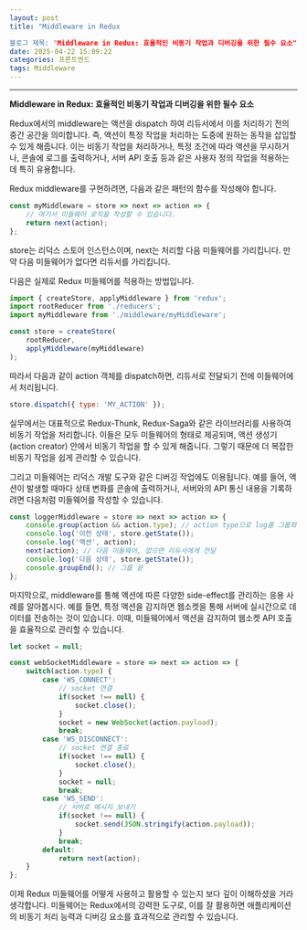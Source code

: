 ```yaml
---
layout: post
title: "Middleware in Redux 

블로그 제목: "Middleware in Redux: 효율적인 비동기 작업과 디버깅을 위한 필수 요소""
date: 2025-04-22 15:09:22
categories: 프론트엔드
tags: Middleware
---
```


---

**Middleware in Redux: 효율적인 비동기 작업과 디버깅을 위한 필수 요소**

Redux에서의 middleware는 액션을 dispatch 하여 리듀서에서 이를 처리하기 전의 중간 공간을 의미합니다. 즉, 액션이 특정 작업을 처리하는 도중에 원하는 동작을 삽입할 수 있게 해줍니다. 이는 비동기 작업을 처리하거나, 특정 조건에 따라 액션을 무시하거나, 콘솔에 로그를 출력하거나, 서버 API 호출 등과 같은 사용자 정의 작업을 적용하는 데 특히 유용합니다.

Redux middleware를 구현하려면, 다음과 같은 패턴의 함수를 작성해야 합니다.

```javascript
const myMiddleware = store => next => action => {
    // 여기서 미들웨어 로직을 작성할 수 있습니다.
    return next(action);
};
```
store는 리덕스 스토어 인스턴스이며, next는 처리할 다음 미들웨어를 가리킵니다. 만약 다음 미들웨어가 없다면 리듀서를 가리킵니다.

다음은 실제로 Redux 미들웨어를 적용하는 방법입니다.

```javascript
import { createStore, applyMiddleware } from 'redux';
import rootReducer from './reducers';
import myMiddleware from './middleware/myMiddleware';

const store = createStore(
    rootReducer,
    applyMiddleware(myMiddleware)
);
```

따라서 다음과 같이 action 객체를 dispatch하면, 리듀서로 전달되기 전에 미들웨어에서 처리됩니다.

```javascript
store.dispatch({ type: 'MY_ACTION' });
```

실무에서는 대표적으로 Redux-Thunk, Redux-Saga와 같은 라이브러리를 사용하여 비동기 작업을 처리합니다. 이들은 모두 미들웨어의 형태로 제공되며, 액션 생성기(action creator) 안에서 비동기 작업을 할 수 있게 해줍니다. 그렇기 때문에 더 복잡한 비동기 작업을 쉽게 관리할 수 있습니다.

그리고 미들웨어는 리덕스 개발 도구와 같은 디버깅 작업에도 이용됩니다. 예를 들어, 액션이 발생할 때마다 상태 변화를 콘솔에 출력하거나, 서버와의 API 통신 내용을 기록하려면 다음처럼 미들웨어를 작성할 수 있습니다.

```javascript
const loggerMiddleware = store => next => action => {
    console.group(action && action.type); // action type으로 log를 그룹화함
    console.log('이전 상태', store.getState());
    console.log('액션', action);
    next(action); // 다음 미들웨어, 없으면 리듀서에게 전달
    console.log('다음 상태', store.getState());
    console.groupEnd(); // 그룹 끝
};
```

마지막으로, middleware를 통해 액션에 따른 다양한 side-effect를 관리하는 응용 사례를 알아봅시다. 예를 들면, 특정 액션을 감지하면 웹소켓을 통해 서버에 실시간으로 데이터를 전송하는 것이 있습니다. 이때, 미들웨어에서 액션을 감지하여 웹소켓 API 호출을 효율적으로 관리할 수 있습니다.

```javascript
let socket = null;

const webSocketMiddleware = store => next => action => {
    switch(action.type) {
        case 'WS_CONNECT':
            // socket 연결
            if(socket !== null) {
                socket.close();
            }
            socket = new WebSocket(action.payload);
            break;
        case 'WS_DISCONNECT':
            // socket 연결 종료
            if(socket !== null) {
                socket.close();
            }
            socket = null;
            break;
        case 'WS_SEND':
            // 서버로 메시지 보내기
            if(socket !== null) {
                socket.send(JSON.stringify(action.payload));
            }
            break;
        default:
            return next(action);
    }
};
```

이제 Redux 미들웨어를 어떻게 사용하고 활용할 수 있는지 보다 깊이 이해하셨을 거라 생각합니다. 미들웨어는 Redux에서의 강력한 도구로, 이를 잘 활용하면 애플리케이션의 비동기 처리 능력과 디버깅 요소를 효과적으로 관리할 수 있습니다.

